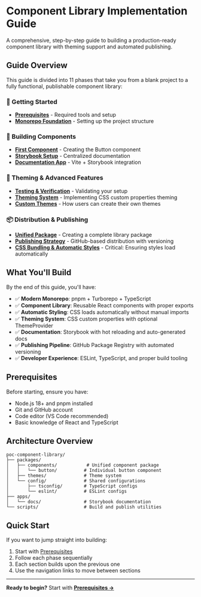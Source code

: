 # Component Library Implementation Guide

A comprehensive, step-by-step guide to building a production-ready component library with theming support and automated publishing.

## Guide Overview

This guide is divided into 11 phases that take you from a blank project to a fully functional, publishable component library:

### 🚀 Getting Started
- **[Prerequisites](./01-prerequisites.md)** - Required tools and setup
- **[Monorepo Foundation](./02-monorepo-setup.md)** - Setting up the project structure

### 🧱 Building Components  
- **[First Component](./03-first-component.md)** - Creating the Button component
- **[Storybook Setup](./04-storybook-setup.md)** - Centralized documentation
- **[Documentation App](./05-documentation-app.md)** - Vite + Storybook integration

### 🎨 Theming & Advanced Features
- **[Testing & Verification](./06-testing-verification.md)** - Validating your setup
- **[Theming System](./07-theming-system.md)** - Implementing CSS custom properties theming
- **[Custom Themes](./08-custom-themes.md)** - How users can create their own themes

### 📦 Distribution & Publishing
- **[Unified Package](./09-unified-package.md)** - Creating a complete library package
- **[Publishing Strategy](./10-publishing-strategy.md)** - GitHub-based distribution with versioning
- **[CSS Bundling & Automatic Styles](./11-css-bundling-automatic-styles.md)** - Critical: Ensuring styles load automatically

## What You'll Build

By the end of this guide, you'll have:

- ✅ **Modern Monorepo**: pnpm + Turborepo + TypeScript
- ✅ **Component Library**: Reusable React components with proper exports
- ✅ **Automatic Styling**: CSS loads automatically without manual imports
- ✅ **Theming System**: CSS custom properties with optional ThemeProvider
- ✅ **Documentation**: Storybook with hot reloading and auto-generated docs
- ✅ **Publishing Pipeline**: GitHub Package Registry with automated versioning
- ✅ **Developer Experience**: ESLint, TypeScript, and proper build tooling

## Prerequisites

Before starting, ensure you have:
- Node.js 18+ and pnpm installed
- Git and GitHub account
- Code editor (VS Code recommended)
- Basic knowledge of React and TypeScript

## Architecture Overview

```
poc-component-library/
├── packages/
│   ├── components/           # Unified component package
│   │   └── button/          # Individual button component
│   ├── themes/              # Theme system
│   └── config/              # Shared configurations
│       ├── tsconfig/        # TypeScript configs
│       └── eslint/          # ESLint configs
├── apps/
│   └── docs/                # Storybook documentation
└── scripts/                 # Build and publish utilities
```

## Quick Start

If you want to jump straight into building:

1. Start with [Prerequisites](./01-prerequisites.md)
2. Follow each phase sequentially
3. Each section builds upon the previous one
4. Use the navigation links to move between sections

---

**Ready to begin?** Start with **[Prerequisites →](./01-prerequisites.md)** 
